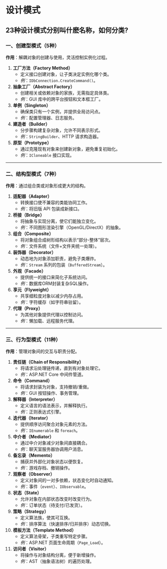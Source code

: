 # 设计模式

## 23种设计模式分别叫什麽名称，如何分类?

### **一、创建型模式（5种）**

**作用**：解耦对象的创建与使用，灵活控制实例化过程。

1. **工厂方法（Factory Method）**
   - 定义接口创建对象，让子类决定实例化哪个类。
   - *例*：`IDbConnection.CreateCommand()`。
2. **抽象工厂（Abstract Factory）**
   - 创建相关或依赖对象的家族，无需指定具体类。
   - *例*：GUI 库中的跨平台按钮和文本框工厂。
3. **单例（Singleton）**
   - 确保类只有一个实例，并提供全局访问点。
   - *例*：配置管理器、日志服务。
4. **建造者（Builder）**
   - 分步骤构建复杂对象，允许不同表示形式。
   - *例*：`StringBuilder`、HTTP 请求构造器。
5. **原型（Prototype）**
   - 通过克隆现有对象来创建新对象，避免重复初始化。
   - *例*：`ICloneable` 接口实现。

------

### **二、结构型模式（7种）**

**作用**：通过组合类或对象形成更大的结构。

1. **适配器（Adapter）**
   - 转换接口使不兼容的类能协同工作。
   - *例*：将旧版 API 包装成新接口。
2. **桥接（Bridge）**
   - 将抽象与实现分离，使它们能独立变化。
   - *例*：不同图形渲染引擎（OpenGL/DirectX）的抽象。
3. **组合（Composite）**
   - 将对象组合成树形结构以表示“部分-整体”层次。
   - *例*：文件系统（文件+文件夹统一处理）。
4. **装饰器（Decorator）**
   - 动态地为对象添加职责，避免子类爆炸。
   - *例*：`Stream` 系列的包装（`BufferedStream`）。
5. **外观（Facade）**
   - 提供统一的接口来简化子系统访问。
   - *例*：数据库ORM封装复杂SQL操作。
6. **享元（Flyweight）**
   - 共享细粒度对象以减少内存占用。
   - *例*：字符缓存（如字符串驻留）。
7. **代理（Proxy）**
   - 为其他对象提供代理以控制访问。
   - *例*：懒加载、远程服务代理。

------

### **三、行为型模式（11种）**

**作用**：管理对象间的交互与职责分配。

1. **责任链（Chain of Responsibility）**
   - 将请求沿处理链传递，直到有对象处理它。
   - *例*：ASP.NET Core 中间件管道。
2. **命令（Command）**
   - 将请求封装为对象，支持撤销/重做。
   - *例*：GUI 按钮操作、事务管理。
3. **解释器（Interpreter）**
   - 定义语言的语法表示，并解释执行。
   - *例*：正则表达式引擎。
4. **迭代器（Iterator）**
   - 提供顺序访问聚合对象元素的方法。
   - *例*：`IEnumerable` 和 `foreach`。
5. **中介者（Mediator）**
   - 通过中介对象减少对象间直接耦合。
   - *例*：聊天室服务器协调用户消息。
6. **备忘录（Memento）**
   - 捕获并外部化对象状态以便恢复。
   - *例*：游戏存档、撤销操作。
7. **观察者（Observer）**
   - 定义对象间的一对多依赖，状态变化时自动通知。
   - *例*：事件（`event`）、`IObservable`。
8. **状态（State）**
   - 允许对象在内部状态改变时改变行为。
   - *例*：订单状态（待支付/已发货）。
9. **策略（Strategy）**
   - 定义算法族，使其可互换。
   - *例*：排序算法（快速排序/归并排序）动态切换。
10. **模板方法（Template Method）**
    - 定义算法骨架，子类重写特定步骤。
    - *例*：ASP.NET 页面生命周期（`Page_Load`）。
11. **访问者（Visitor）**
    - 将操作与对象结构分离，便于新增操作。
    - *例*：AST（抽象语法树）的遍历处理。
